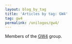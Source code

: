 ```yaml
---
layout: blog_by_tag
title: 'Articles by tag: GW4'
tag: gw4
permalink: /unilogos/gw4/
---
```


Members of the [GW4](http://gw4.ac.uk/) group.
